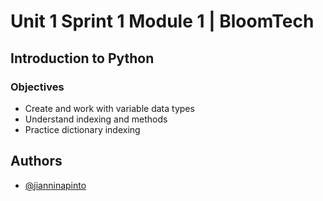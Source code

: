 
# Unit 1 Sprint 1 Module 1 | BloomTech

## Introduction to Python

### Objectives
- Create and work with variable data types
- Understand indexing and methods
- Practice dictionary indexing





## Authors

- [@jianninapinto](https://www.github.com/jianninapinto)


